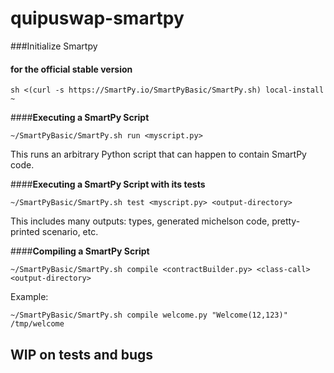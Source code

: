 # quipuswap-smartpy

###Initialize Smartpy
#### for the official stable version
`sh <(curl -s https://SmartPy.io/SmartPyBasic/SmartPy.sh) local-install ~`

####**Executing a SmartPy Script**

`~/SmartPyBasic/SmartPy.sh run <myscript.py>`

This runs an arbitrary Python script that can happen to contain SmartPy code.

####**Executing a SmartPy Script with its tests**

`~/SmartPyBasic/SmartPy.sh test <myscript.py> <output-directory>`

This includes many outputs: types, generated michelson code, pretty-printed scenario, etc.

####**Compiling a SmartPy Script**

`~/SmartPyBasic/SmartPy.sh compile <contractBuilder.py> <class-call> <output-directory>`

Example:

`~/SmartPyBasic/SmartPy.sh compile welcome.py "Welcome(12,123)" /tmp/welcome`

## WIP on tests and bugs
